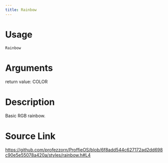 ```yaml
---
title: Rainbow
---
```


# Usage
```cpp
Rainbow
```

# Arguments
return value: COLOR

# Description
Basic RGB rainbow.

# Source Link
https://github.com/profezzorn/ProffieOS/blob/6f8add544c627172ad2dd698c90e5e55078a420a/styles/rainbow.h#L4
